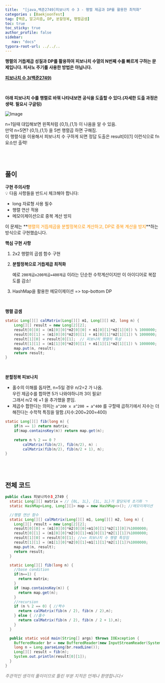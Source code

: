 ```yaml
---
title:  "[java,백준2749]피보나치 수 3 - 행렬 제곱과 DP를 활용한 최적화"
categories : [BaekjoonTest]
tag: [백준, 알고리즘, DP, 분할정복, 행렬곱셈]
toc: true
toc_sticky: true
author_profile: false
sidebar:
   nav: "docs"
typora-root-url: ../../..
---
```




**행렬의 거듭제곱 성질과 DP를 활용하여 피보나치 수열의 N번째 수를 빠르게 구하는 문제입니다. 피사노 주기를 사용한 방법은 아닙니다.**

**[피보나치 수 3(백준2749)](https://www.acmicpc.net/problem/2749)**

<br>

**아래 피보나치 수를 행렬로 바꿔 나타내보면 공식을 도출할 수 있다.(자세한 도출 과정은 생략. 필요시 구글링)**

![Image](https://github.com/user-attachments/assets/3547176a-f8df-4b6e-8b1d-bbed2f53d5b9) 

n=1일때 대입해보면 왼쪽처럼 {0,1},{1,1} 이 나옴을 알 수 있음.   
만약 n=5면? {0,1},{1,1} 을 5번 행렬곱 하면 구해짐.  
이 행렬식을 이용해서 피보나치 수 구하게 되면 정답 도출은 result\[0][1] 이런식으로 fn 요소만 출력!

<br>

<br>

## 풀이

**구현 주의사항**  
💡 다음 사항들을 반드시 체크해야 합니다:

- long 자료형 사용 필수
- 행렬 연산 적용
- 메모이제이션으로 중복 계산 방지

이 문제는 **<span style="color:#ff9300">행렬의 거듭제곱을 분할정복으로 계산하고, DP로 중복 계산을 방지</span>**하는 방식으로 구현했습니다.

**핵심 구현 사항**

1. 2x2 행렬의 곱셈 함수 구현

2. **분할정복으로 거듭제곱 최적화**

   예로 `200제곱x200제곱=400제곱` 이라는 단순한 수학계산이지만 이 아이디어로 복잡도를 감소!

3. HashMap을 활용한 메모이제이션 => top-bottom DP

<br>

**행렬 곱셈**

```java
static Long[][] calMatrix(Long[][] m1, Long[][] m2, long n) {
    Long[][] result = new Long[2][2];
    result[0][0] = (m1[0][0]*m2[0][0] + m1[0][1]*m2[1][0]) % 1000000;
    result[0][1] = (m1[0][0]*m2[0][1] + m1[0][1]*m2[1][1]) % 1000000;
    result[1][0] = result[0][1];  // 피보나치 행렬의 특성
    result[1][1] = (m1[1][0]*m2[0][1] + m1[1][1]*m2[1][1]) % 1000000;
    map.put(n, result);
    return result;
}
```

<br>

**분할정복 피보나치**

- 홀수의 이해를 돕자면, n=5일 경우 n/2=2 가 나옴.   
  우린 제곱수를 합하면 5가 나와야하니까 3이 필요!  
  그래서 n/2 에 +1 을 추가했을 뿐임.
- 제곱수 합한다는 의미는 `a^200 x a^200 = a^400` 를 구할때 곱하기에서 지수는 더해진다는 수학적 특징을 말함.(지수:200+200=400)

```java
static Long[][] fib(long n) {
    if(n == 1) return matrix;
    if(map.containsKey(n)) return map.get(n);
    
    return n % 2 == 0 ? 
        calMatrix(fib(n/2), fib(n/2), n) : 
        calMatrix(fib(n/2), fib(n/2 + 1), n);
}
```

<br>

<br>

## 전체 코드

```java
public class 피보나치수3_2749 {
  static Long[][] matrix = // {0L, 1L}, {1L, 1L}가 할당되게 초기화 ㄱ
  static HashMap<Long, Long[][]> map = new HashMap<>(); //메모이제이션

  //행렬 연산 함수
  static Long[][] calMatrix(Long[][] m1, Long[][] m2, long n) {
    Long[][] result = new Long[2][2];
    result[0][0] = (m1[0][0]*m2[0][0]+m1[0][1]*m2[1][0])%1000000;
    result[0][1] = (m1[0][0]*m2[0][1]+m1[0][1]*m2[1][1])%1000000;
    result[1][0] = result[0][1]; //=> 피보나치 수 행렬 특징임
    result[1][1] = (m1[1][0]*m2[0][1]+m1[1][1]*m2[1][1])%1000000;
    map.put(n, result);
    return result;
  }

  static Long[][] fib(long n) {
    //base condition
    if(n==1) {
      return matrix;
    }
    if (map.containsKey(n)) {
      return map.get(n);
    }
    //recursion
    if (n % 2 == 0) { //짝수
      return calMatrix(fib(n / 2), fib(n / 2),n);
    } else { //홀수
      return calMatrix(fib(n / 2), fib(n / 2 + 1),n);
    }
  }

  public static void main(String[] args) throws IOException {
    BufferedReader br = new BufferedReader(new InputStreamReader(System.in));
    long n = Long.parseLong(br.readLine());
    Long[][] result = fib(n);
    System.out.println(result[0][1]);
  }
}
```

*<span style="color:#777777">주관적인 생각의 풀이이므로 틀린 부분 지적은 언제나 환영합니다⚡</span>*
